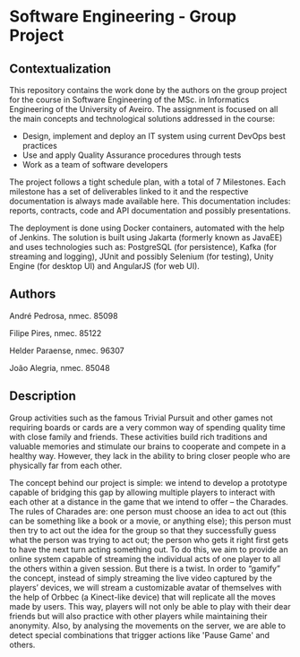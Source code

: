 # Software Engineering - Group Project

## Contextualization

This repository contains the work done by the authors on the group project for the course in Software Engineering of the MSc. in Informatics Engineering of the University of Aveiro.
The assignment is focused on all the main concepts and technological solutions addressed in the course: 
- Design, implement and deploy an IT system using current DevOps best practices
- Use and apply Quality Assurance procedures through tests
- Work as a team of software developers

The project follows a tight schedule plan, with a total of 7 Milestones.
Each milestone has a set of deliverables linked to it and the respective documentation is always made available here.
This documentation includes: reports, contracts, code and API documentation and possibly presentations.

The deployment is done using Docker containers, automated with the help of Jenkins.
The solution is built using Jakarta (formerly known as JavaEE) and uses technologies such as: PostgreSQL (for persistence), Kafka (for streaming and logging), JUnit and possibly Selenium (for testing), Unity Engine (for desktop UI) and AngularJS (for web UI).

## Authors

André Pedrosa, nmec. 85098

Filipe Pires, nmec. 85122

Helder Paraense, nmec. 96307

João Alegria, nmec. 85048

## Description

Group activities such as the famous Trivial Pursuit and other games not requiring boards or cards are a very common way of spending quality time with close family and friends. 
These activities build rich traditions and valuable memories and stimulate our brains to cooperate and compete in a healthy way. 
However, they lack in the ability to bring closer people who are physically far from each other.

The concept behind our project is simple: we intend to develop a prototype capable of bridging this gap by allowing multiple players to interact with each other at a distance in the game that we intend to offer – the Charades. 
The rules of Charades are: one person must choose an idea to act out (this can be something like a book or a movie, or anything else); this person must then try to act out the idea for the group so that they successfully guess what the person was trying to act out; the person who gets it right first gets to have the next turn acting something out.
To do this, we aim to provide an online system capable of streaming the individual acts of one player to all the others within a given session. 
But there is a twist. 
In order to “gamify” the concept, instead of simply streaming the live video captured by the players’ devices, we will stream a customizable avatar of themselves with the help of Orbbec (a Kinect-like device) that will replicate all the moves made by users. 
This way, players will not only be able to play with their dear friends but will also practice with other players while maintaining their anonymity.
Also, by analysing the movements on the server, we are able to detect special combinations that trigger actions like 'Pause Game' and others.



